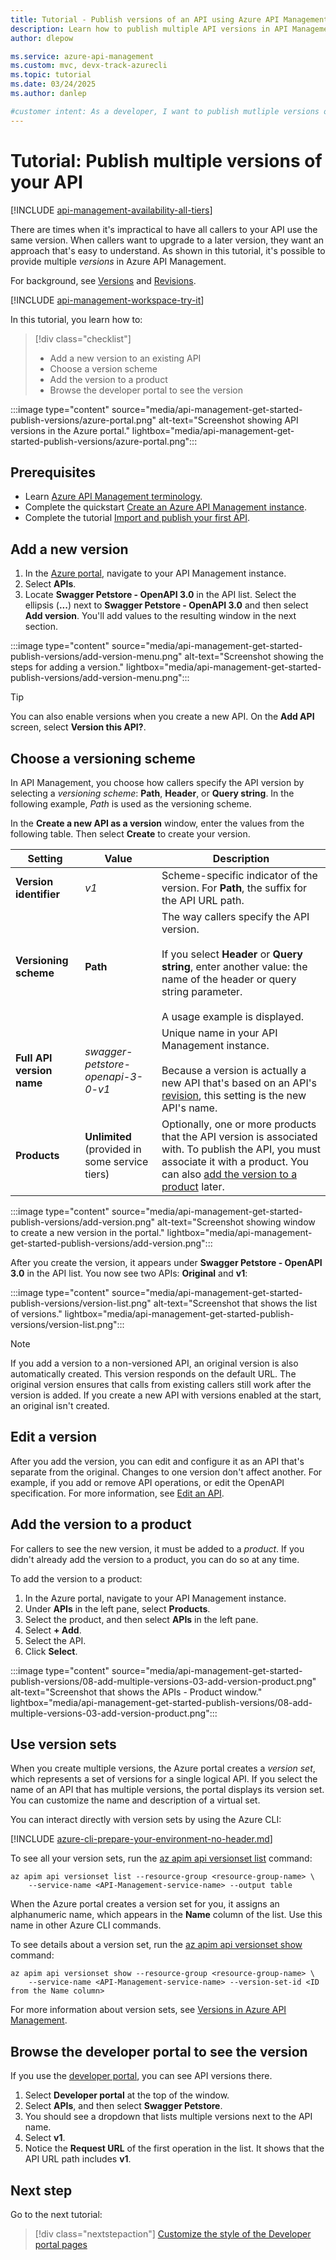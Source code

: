 ```yaml
---
title: Tutorial - Publish versions of an API using Azure API Management 
description: Learn how to publish multiple API versions in API Management.
author: dlepow

ms.service: azure-api-management
ms.custom: mvc, devx-track-azurecli
ms.topic: tutorial
ms.date: 03/24/2025
ms.author: danlep

#customer intent: As a developer, I want to publish mutliple versions of an API so that all callers to the API don't need to use the same version.
---
```


# Tutorial: Publish multiple versions of your API

[!INCLUDE [api-management-availability-all-tiers](../../includes/api-management-availability-all-tiers.md)]

There are times when it's impractical to have all callers to your API use the same version. When callers want to upgrade to a later version, they want an approach that's easy to understand. As shown in this tutorial, it's possible to provide multiple *versions* in Azure API Management. 

For background, see [Versions](api-management-versions.md) and [Revisions](api-management-revisions.md).

[!INCLUDE [api-management-workspace-try-it](../../includes/api-management-workspace-try-it.md)]

In this tutorial, you learn how to:

> [!div class="checklist"]
> * Add a new version to an existing API
> * Choose a version scheme
> * Add the version to a product
> * Browse the developer portal to see the version

:::image type="content" source="media/api-management-get-started-publish-versions/azure-portal.png" alt-text="Screenshot showing API versions in the Azure portal." lightbox="media/api-management-get-started-publish-versions/azure-portal.png":::

## Prerequisites

+ Learn  [Azure API Management terminology](api-management-terminology.md).
+ Complete the quickstart [Create an Azure API Management instance](get-started-create-service-instance.md).
+ Complete the tutorial [Import and publish your first API](import-and-publish.md).

## Add a new version

1. In the [Azure portal](https://portal.azure.com), navigate to your API Management instance.
1. Select **APIs**.
1. Locate **Swagger Petstore - OpenAPI 3.0** in the API list. Select the ellipsis (**...**) next to **Swagger Petstore - OpenAPI 3.0** and then select **Add version**. You'll add values to the resulting window in the next section.

:::image type="content" source="media/api-management-get-started-publish-versions/add-version-menu.png" alt-text="Screenshot showing the steps for adding a version." lightbox="media/api-management-get-started-publish-versions/add-version-menu.png":::

> [!TIP]
> You can also enable versions when you create a new API. On the **Add API** screen, select **Version this API?**.

## Choose a versioning scheme

In API Management, you choose how callers specify the API version by selecting a *versioning scheme*: **Path**, **Header**, or **Query string**. In the following example, *Path* is used as the versioning scheme.

In the **Create a new API as a version** window, enter the values from the following table. Then select **Create** to create your version.

|Setting   |Value  |Description  |
|---------|---------|---------|
|**Version identifier**     |  *v1*       |  Scheme-specific indicator of the version. For **Path**, the suffix for the API URL path.  |
|**Versioning scheme**     |  **Path**       |  The way callers specify the API version.<br/><br/> If you select **Header** or **Query string**, enter another value: the name of the header or query string parameter.<br/><br/> A usage example is displayed.            |
|**Full API version name**     |  *swagger-petstore-openapi-3-0-v1*       |  Unique name in your API Management instance.<br/><br/>Because a version is actually a new API that's based on an API's [revision](api-management-get-started-revise-api.md), this setting is the new API's name.   |
|**Products**     |  **Unlimited** (provided in some service tiers)     |  Optionally, one or more products that the API version is associated with. To publish the API, you must associate it with a product. You can also [add the version to a product](#add-the-version-to-a-product) later.      |

:::image type="content" source="media/api-management-get-started-publish-versions/add-version.png" alt-text="Screenshot showing window to create a new version in the portal." lightbox="media/api-management-get-started-publish-versions/add-version.png":::

After you create the version, it appears under **Swagger Petstore - OpenAPI 3.0** in the API list. You now see two APIs: **Original** and **v1**:

:::image type="content" source="media/api-management-get-started-publish-versions/version-list.png" alt-text="Screenshot that shows the list of versions." lightbox="media/api-management-get-started-publish-versions/version-list.png":::

> [!Note]
> If you add a version to a non-versioned API, an original version is also automatically created. This version responds on the default URL. The original version ensures that calls from existing callers still work after the version is added. If you create a new API with versions enabled at the start, an original isn't created.

## Edit a version

After you add the version, you can edit and configure it as an API that's separate from the original. Changes to one version don't affect another. For example, if you add or remove API operations, or edit the OpenAPI specification. For more information, see [Edit an API](edit-api.md).

## Add the version to a product

For callers to see the new version, it must be added to a *product*. If you didn't already add the version to a product, you can do so at any time.

To add the version to a product:

1. In the Azure portal, navigate to your API Management instance.
1. Under **APIs** in the left pane, select **Products**. 
1. Select the product, and then select **APIs** in the left pane. 
1. Select **+ Add**. 
1. Select the API.
1. Click **Select**. 

:::image type="content" source="media/api-management-get-started-publish-versions/08-add-multiple-versions-03-add-version-product.png" alt-text="Screenshot that shows the APIs - Product window." lightbox="media/api-management-get-started-publish-versions/08-add-multiple-versions-03-add-version-product.png":::

## Use version sets

When you create multiple versions, the Azure portal creates a *version set*, which represents a set of versions for a single logical API. If you select the name of an API that has multiple versions, the portal displays its version set. You can customize the name and description of a virtual set.

You can interact directly with version sets by using the Azure CLI:

[!INCLUDE [azure-cli-prepare-your-environment-no-header.md](~/reusable-content/azure-cli/azure-cli-prepare-your-environment-no-header.md)]

To see all your version sets, run the [az apim api versionset list](/cli/azure/apim/api/versionset#az-apim-api-versionset-list) command:

```azurecli
az apim api versionset list --resource-group <resource-group-name> \
    --service-name <API-Management-service-name> --output table
```

When the Azure portal creates a version set for you, it assigns an alphanumeric name, which appears in the **Name** column of the list. Use this name in other Azure CLI commands.

To see details about a version set, run the [az apim api versionset show](/cli/azure/apim/api/versionset#az-apim-api-versionset-show) command:

```azurecli
az apim api versionset show --resource-group <resource-group-name> \
    --service-name <API-Management-service-name> --version-set-id <ID from the Name column>
```

For more information about version sets, see [Versions in Azure API Management](api-management-versions.md#how-versions-are-represented).

## Browse the developer portal to see the version

If you use the [developer portal](api-management-howto-developer-portal-customize.md), you can see API versions there.

1. Select **Developer portal** at the top of the window.
1. Select **APIs**, and then select **Swagger Petstore**.
1. You should see a dropdown that lists multiple versions next to the API name.
1. Select **v1**.
1. Notice the **Request URL** of the first operation in the list. It shows that the API URL path includes **v1**.

## Next step

Go to the next tutorial:

> [!div class="nextstepaction"]
> [Customize the style of the Developer portal pages](api-management-howto-developer-portal-customize.md)
